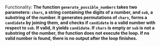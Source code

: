 Functionality: **The function `generate_possible_numbers` takes two parameters: `chars`, a string containing the digits of a number, and `sub`, a substring of the number. It generates permutations of `chars`, forms a `candidate` by joining them, and checks if `candidate` is a valid number with respect to `sub`. If valid, it yields `candidate`. If `chars` is empty or `sub` is not a substring of the number, the function does not execute the loop. If no valid number is found, there is no output after the loop finishes.**